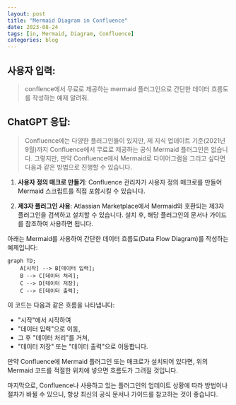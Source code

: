 ```yaml
---
layout: post
title: "Mermaid Diagram in Confluence"
date: 2023-08-24
tags: [in, Mermaid, Diagram, Confluence]
categories: blog
---
```


## 사용자 입력:
> conflence에서 무료로 제공하는 mermaid 플러그인으로 간단한 데이터 흐름도를 작성하는 예제 알려줘.

## ChatGPT 응답:
> Confluence에는 다양한 플러그인들이 있지만, 제 지식 업데이트 기준(2021년 9월)까지 Confluence에서 무료로 제공하는 공식 Mermaid 플러그인은 없습니다. 그렇지만, 만약 Confluence에서 Mermaid로 다이어그램을 그리고 싶다면 다음과 같은 방법으로 진행할 수 있습니다.

1. **사용자 정의 매크로 만들기**: Confluence 관리자가 사용자 정의 매크로를 만들어 Mermaid 스크립트를 직접 포함시킬 수 있습니다.

2. **제3자 플러그인 사용**: Atlassian Marketplace에서 Mermaid와 호환되는 제3자 플러그인을 검색하고 설치할 수 있습니다. 설치 후, 해당 플러그인의 문서나 가이드를 참조하여 사용하면 됩니다.

아래는 Mermaid를 사용하여 간단한 데이터 흐름도(Data Flow Diagram)를 작성하는 예제입니다:

```mermaid
graph TD;
    A[시작] --> B[데이터 입력];
    B --> C[데이터 처리];
    C --> D[데이터 저장];
    C --> E[데이터 출력];
```

이 코드는 다음과 같은 흐름을 나타냅니다:

- "시작"에서 시작하여
- "데이터 입력"으로 이동,
- 그 후 "데이터 처리"를 거쳐,
- "데이터 저장" 또는 "데이터 출력"으로 이동합니다.

만약 Confluence에 Mermaid 플러그인 또는 매크로가 설치되어 있다면, 위의 Mermaid 코드를 적절한 위치에 넣으면 흐름도가 그려질 것입니다.

마지막으로, Confluence나 사용하고 있는 플러그인의 업데이트 상황에 따라 방법이나 절차가 바뀔 수 있으니, 항상 최신의 공식 문서나 가이드를 참고하는 것이 좋습니다.

